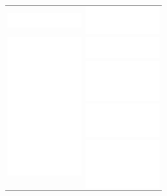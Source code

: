 <table>
  <tr>
      <td><img src="./header.svg" /></td>
      <td><img src="./blog_posts.svg" /></td>
  </tr>
  <tr>
    <td rowspan=5 valign="top"><img src="./achievements.svg" /></td>
  </tr>
  <tr>
    <td><img src="./acti_comm.svg" /></td>
  </tr>
  <tr>
    <td><img src="./issue_pr_lang.svg" /></td>
  </tr>
  <tr>
    <td><img src="./iso_calender.svg" /></td>
  </tr>
  <tr>
    <td><img src="./github-habits.svg" /></td>
  </tr>
</table>

